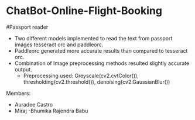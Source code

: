 # ChatBot-Online-Flight-Booking

#Passport reader
- Two different models implemented to read the text from passport images tesseract orc and paddleorc. 
- Paddleorc generated more accurate results than compared to tesseract orc.
- Combination of Image preprocessing methods resulted slightly accurate output.
  - Preprocessing used: Greyscale(cv2.cvtColor()), thresholding(cv2.threshold()), denoising(cv2.GaussianBlur())    

Members:
- Auradee Castro
- Miraj
-Bhumika Rajendra Babu
